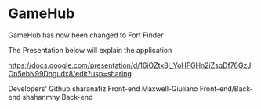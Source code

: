 # GameHub
GameHub has now been changed to Fort Finder

The Presentation below will explain the application
  
  https://docs.google.com/presentation/d/16iOZtx8j_YoHFGHn2iZsqDf76GzJOn5ebN99Dngudx8/edit?usp=sharing
  
Developers' Github
sharanafiz Front-end
Maxwell-Giuliano Front-end/Back-end
shahanmny Back-end


